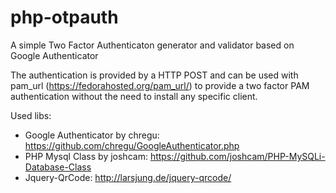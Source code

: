 php-otpauth
===========

A simple Two Factor Authenticaton generator and validator based on Google Authenticator

The authentication is provided by a HTTP POST and can be used with pam_url (https://fedorahosted.org/pam_url/)
to provide a two factor PAM authentication without the need to install any specific client.

Used libs:
- Google Authenticator by chregu: https://github.com/chregu/GoogleAuthenticator.php
- PHP Mysql Class by joshcam: https://github.com/joshcam/PHP-MySQLi-Database-Class
- Jquery-QrCode: http://larsjung.de/jquery-qrcode/